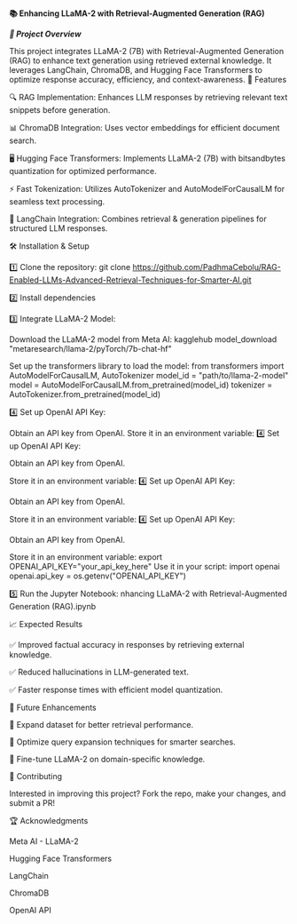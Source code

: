**📚 Enhancing LLaMA-2 with Retrieval-Augmented Generation (RAG)**

***🚀 Project Overview***

This project integrates LLaMA-2 (7B) with Retrieval-Augmented Generation (RAG) to enhance text generation using retrieved external knowledge. It leverages LangChain, ChromaDB, and Hugging Face Transformers to optimize response accuracy, efficiency, and context-awareness.
📌 Features

🔍 RAG Implementation: Enhances LLM responses by retrieving relevant text snippets before generation.

📊 ChromaDB Integration: Uses vector embeddings for efficient document search.

🖥️ Hugging Face Transformers: Implements LLaMA-2 (7B) with bitsandbytes quantization for optimized performance.

⚡ Fast Tokenization: Utilizes AutoTokenizer and AutoModelForCausalLM for seamless text processing.

🧠 LangChain Integration: Combines retrieval & generation pipelines for structured LLM responses.

🛠️ Installation & Setup

1️⃣ Clone the repository:
  git clone https://github.com/PadhmaCebolu/RAG-Enabled-LLMs-Advanced-Retrieval-Techniques-for-Smarter-AI.git

2️⃣ Install dependencies

3️⃣ Integrate LLaMA-2 Model:

  Download the LLaMA-2 model from Meta AI:
  kagglehub model_download "metaresearch/llama-2/pyTorch/7b-chat-hf"

  Set up the transformers library to load the model:
  from transformers import AutoModelForCausalLM, AutoTokenizer
  model_id = "path/to/llama-2-model"
  model = AutoModelForCausalLM.from_pretrained(model_id)
  tokenizer = AutoTokenizer.from_pretrained(model_id)
  
4️⃣ Set up OpenAI API Key:

Obtain an API key from OpenAI.
Store it in an environment variable:
4️⃣ Set up OpenAI API Key:

Obtain an API key from OpenAI.

Store it in an environment variable:
4️⃣ Set up OpenAI API Key:

Obtain an API key from OpenAI.

Store it in an environment variable: 4️⃣ Set up OpenAI API Key:

Obtain an API key from OpenAI.

Store it in an environment variable: export OPENAI_API_KEY="your_api_key_here"
Use it in your script: 
import openai
openai.api_key = os.getenv("OPENAI_API_KEY")

5️⃣ Run the Jupyter Notebook: nhancing LLaMA-2 with Retrieval-Augmented Generation (RAG).ipynb

📈 Expected Results

✅ Improved factual accuracy in responses by retrieving external knowledge.

✅ Reduced hallucinations in LLM-generated text.

✅ Faster response times with efficient model quantization.

📌 Future Enhancements

🔹 Expand dataset for better retrieval performance.

🔹 Optimize query expansion techniques for smarter searches.

🔹 Fine-tune LLaMA-2 on domain-specific knowledge.

🤝 Contributing

Interested in improving this project? Fork the repo, make your changes, and submit a PR!

🏆 Acknowledgments

Meta AI - LLaMA-2

Hugging Face Transformers

LangChain

ChromaDB

OpenAI API

